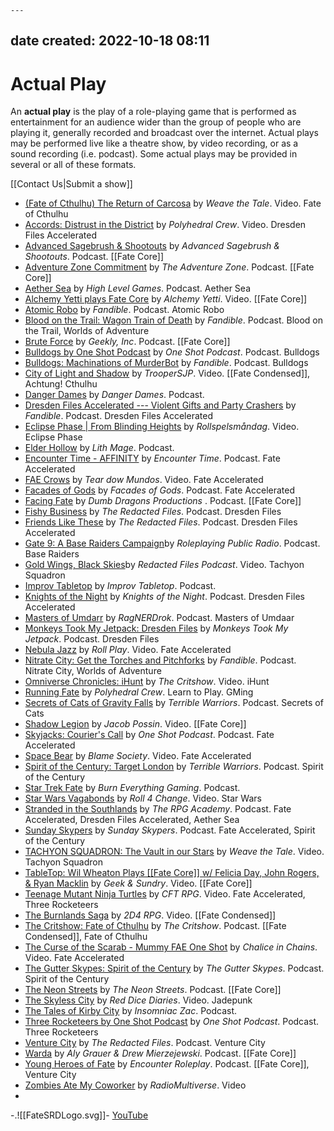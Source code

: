 	---
date created: 2022-10-18 08:11
---

# Actual Play

An **actual play** is the play of a role-playing game that is performed
as entertainment for an audience wider than the group of people who are
playing it, generally recorded and broadcast over the internet. Actual
plays may be performed live like a theatre show, by video recording, or
as a sound recording (i.e. podcast). Some actual plays may be provided
in several or all of these formats.

[[Contact Us|Submit a show]]

- [(Fate of Cthulhu) The Return of Carcosa](https://www.youtube.com/watch03f3.html?v=a-TLNexLcFM&list=PL4a6HmwLLXpce7hosl0kUbZPUOcsCOXc8) by _Weave the Tale_. Video. Fate of Cthulhu
- [Accords: Distrust in the District](https://www.youtube.com/watch501d.html?v=YBnd0mDa5qk&list=PL4LaEmSuKmKAbFGQkarkAfbcjd_XgKPAS) by _Polyhedral Crew_. Video. Dresden Files Accelerated
- [Advanced Sagebrush & Shootouts](https://asspodcast.pinecast.co/) by _Advanced Sagebrush & Shootouts_. Podcast. [[Fate Core]]
- [Adventure Zone Commitment](https://theadventurezone.fandom.com/wiki/Campaign_2:_Commitment) by _The Adventure Zone_. Podcast. [[Fate Core]]
- [Aether Sea](https://www.highlevelgames.ca/podcastingnetwork/category/aether-sea) by _High Level Games_. Podcast. Aether Sea
- [Alchemy Yetti plays Fate Core](https://www.youtube.com/watch48d6.html?v=PCbZFmiuTKM&list=PLqVg0SJSm62--tuHy2D7DgGasBVrCl1WY) by _Alchemy Yetti_. Video. [[Fate Core]]
- [Atomic Robo](https://fandible.com/atomic-robo/) by _Fandible_. Podcast. Atomic Robo
- [Blood on the Trail: Wagon Train of Death](https://fandible.com/category/blood-on-the-trail/) by _Fandible_. Podcast. Blood on the Trail, Worlds of Adventure
- [Brute Force](http://bruteforcepodcast.com/) by _Geekly, Inc_. Podcast. [[Fate Core]]
- [Bulldogs by One Shot Podcast](http://oneshotpodcast.com/one-shot/228-bulldogs-part-1/) by _One Shot Podcast_. Podcast. Bulldogs
- [Bulldogs: Machinations of MurderBot](https://fandible.com/bulldogs-machinations-of-murderbot/) by _Fandible_. Podcast. Bulldogs
- [City of Light and Shadow](https://www.youtube.com/playlistdcfe.html?list=PLaZEpD96lx53ap7wngTns8zFmEOeSOQKk) by _TrooperSJP_. Video. [[Fate Condensed]], Achtung! Cthulhu
- [Danger Dames](https://dangerdames.podbean.com/) by _Danger Dames_. Podcast.
- [Dresden Files Accelerated --- Violent Gifts and Party Crashers](https://fandible.com/category/dresden-files-accelerated/) by _Fandible_. Podcast. Dresden Files Accelerated
- [Eclipse Phase | From Blinding Heights](https://www.youtube.com/playlist4bbd.html?list=PLhadwO2OX3r2U52rfib2XQz9Z4HkaJYUD) by _Rollspelsmåndag_. Video. Eclipse Phase
- [Elder Hollow](http://lithmage.com/category/all-roads-tavern/elder-hollow/) by _Lith Mage_. Podcast.
- [Encounter Time - AFFINITY](https://www.encountertimeshow.com/) by _Encounter Time_. Podcast. Fate Accelerated
- [FAE Crows](https://www.youtube.com/playlist9bd9.html?list=PLEIa87gfJJg29yrNuQnALSBKc1aLQBWGR) by _Tear dow Mundos_. Video. Fate Accelerated
- [Facades of Gods](https://thefogpod.pinecast.co/) by _Facades of Gods_. Podcast. Fate Accelerated
- [Facing Fate](https://www.dumbdragons.com/facing-fate) by _Dumb Dragons Productions_ . Podcast. [[Fate Core]]
- [Fishy Business](https://t.co/RA2mWAiAQ2?amp=1) by _The Redacted Files_. Podcast. Dresden Files
- [Friends Like These](https://t.co/K0raFM8ol0?amp=1) by _The Redacted Files_. Podcast. Dresden Files Accelerated
- [Gate 9: A Base Raiders Campaign](http://actualplay.roleplayingpublicradio.com/gate-9-a-base-raiders-campaign/)by _Roleplaying Public Radio_. Podcast. Base Raiders
- [Gold Wings, Black Skies](https://www.youtube.com/playlist19a6.html?list=PLrMj0CntH7Jtpn2JSJ7rVUVptmA3ob2Ym)by _Redacted Files Podcast_. Video. Tachyon Squadron
- [Improv Tabletop](https://www.improvtabletop.com/) by _Improv Tabletop_. Podcast.
- [Knights of the  Night](http://kotnpodcast.blogspot.com/p/dresden-rpg.html) by  _Knights of the Night_. Podcast. Dresden Files Accelerated
- [Masters of Umdarr](http://ragnerdrok.com/episode-index/) by  _RagNERDrok_. Podcast. Masters of Umdaar
- [Monkeys Took My Jetpack: Dresden Files](http://mtmjetpack.com/category/dresden-files/) by _Monkeys Took My Jetpack_. Podcast. Dresden Files
- [Nebula Jazz](https://www.youtube.com/playlist529e.html?list=PL-oTJHKXHicQ1mCYbJXMTdXKHnDM_FL8G) by _Roll Play_. Video. Fate Accelerated
- [Nitrate City: Get the Torches and Pitchforks](https://fandible.com/category/nitrate-city/) by _Fandible_. Podcast. Nitrate City, Worlds of Adventure
- [Omniverse Chronicles: iHunt](https://www.youtube.com/watchb0b6.html?v=Rb9QudaBHls&list=PLuUyi026maSsoei-zd0c61xptmtnmtcQp&index=2) by _The Critshow_. Video. iHunt
- [Running Fate](https://www.youtube.com/watchd8d2.html?v=NiaHnJZ_mS4&list=PL4LaEmSuKmKBFjKKnKWoP6WwOfB6uYnW9) by _Polyhedral Crew_. Learn to Play. GMing
- [Secrets of Cats of Gravity Falls](https://www.terriblewarriors.com/the-secrets-of-cats) by _Terrible Warriors_. Podcast. Secrets of Cats
- [Shadow Legion](https://www.youtube.com/playlistb1df.html?list=PLoJH2WcpCBrQdey4AVvS9BO5l0XfnCtFI) by _Jacob Possin_. Video. [[Fate Core]]
- [Skyjacks: Courier's Call](https://skyjacks-couriers-call.simplecast.com/) by _One Shot Podcast_. Podcast. Fate Accelerated
- [Space Bear](https://www.youtube.com/watche0f3.html?v=XH--JiV90d4) by _Blame Society_. Video. Fate Accelerated
- [Spirit of the Century: Target London](https://www.terriblewarriors.com/spirit-century-target-london) by _Terrible Warriors_. Podcast. Spirit of the Century
- [Star Trek Fate](https://burneverythinggaming.com/) by _Burn Everything Gaming_. Podcast.
- [Star Wars Vagabonds](https://www.youtube.com/channel/UCIjv9WANz6YR5dyj0Yqcj8Q/featured.html) by _Roll 4 Change_. Video. Star Wars
- [Stranded in the Southlands](https://therpgacademy.com/the-campaigns-stranded-in-the-southlands-episode-1/) by _The RPG Academy_. Podcast. Fate Accelerated, Dresden Files Accelerated, Aether Sea
- [Sunday Skypers](http://sunday-skypers.podbean.com/) by _Sunday Skypers_. Podcast. Fate Accelerated, Spirit of the Century
- [TACHYON SQUADRON: The Vault in our Stars](https://www.youtube.com/watch8e7c.html?v=NXskJdp_xaM&list=PL4a6HmwLLXpett--DODQAJoEfdIQP4yO6&ab_channel=WeavetheTale) by _Weave the Tale_. Video. Tachyon Squadron
- [TableTop: Wil Wheaton Plays [[Fate Core]] w/ Felicia Day, John Rogers, & Ryan Macklin](https://www.youtube.com/watch6b6a.html?v=NOFXtAHg7vU) by _Geek & Sundry_. Video. [[Fate Core]]
- [Teenage Mutant Ninja Turtles](https://www.youtube.com/watch0b7e.html?v=tSLOqVeeBL8) by _CFT RPG_. Video. Fate Accelerated, Three Rocketeers
- [The Burnlands Saga](https://www.youtube.com/playlist21bf.html?list=PLAw69s5XxBMLADFQBFXWtrE_Q9K-bIhLe) by _2D4 RPG_. Video. [[Fate Condensed]]
- [The Critshow: Fate of Cthulhu](https://thecritshow.podbean.com/e/the-critshow-fate-of-cthulhu-part-1/) by _The Critshow_. Podcast. [[Fate Condensed]], Fate of Cthulhu
- [The Curse of the Scarab - Mummy FAE One Shot](https://www.youtube.com/watch97e9.html?v=gbpVVqb884I) by _Chalice in Chains_. Video. Fate Accelerated
- [The Gutter Skypes: Spirit of the Century](http://anim5.com/IDDFOS/TGS/index.html) by _The Gutter Skypes_. Podcast. Spirit of the Century
- [The Neon Streets](https://theneonstreets.transistor.fm/) by _The Neon Streets_. Podcast. [[Fate Core]]
- [The Skyless City](https://www.youtube.com/playlist9274.html?list=PLMlEyLAkrE__EfHHAfYIIekLdh4qwJxOK) by _Red Dice Diaries_. Video. Jadepunk
- [The Tales of Kirby City](https://www.buzzsprout.com/935101) by _Insomniac Zac_. Podcast.
- [Three Rocketeers by One Shot Podcast](http://oneshotpodcast.com/tag/three-rocketeers/) by _One Shot Podcast_. Podcast. Three Rocketeers
- [Venture City](https://t.co/x59AxCX6Zl?amp=1) by _The Redacted Files_. Podcast. Venture City
- [Warda](https://itunes.apple.com/us/podcast/warda/id1256696339?mt=2) by _Aly Grauer & Drew Mierzejewski_. Podcast. [[Fate Core]]
- [Young Heroes of Fate](https://anchor.fm/youngheroesoffate) by _Encounter Roleplay_. Podcast. [[Fate Core]], Venture City
- [Zombies Ate My Coworker](https://www.youtube.com/playlista524.html?list=PLm_elIkObrOo9xNg9Fekf4TQeM8kQjv9Q&fbclid=IwAR3Tbb_d-2DtAEgCgAFOdXTibfcUp6OayDK-74tfadH7U925ewbAxiwsJdY) by _RadioMultiverse_. Video
- 
-.![[FateSRDLogo.svg]]- [YouTube](https://www.youtube.com/FateSRD.html)
